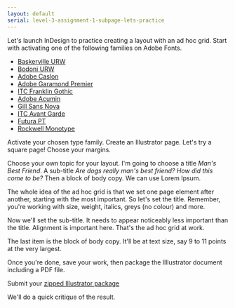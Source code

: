 ```yaml
---
layout: default
serial: level-3-assignment-1-subpage-lets-practice
---
```

Let's launch InDesign to practice creating a layout with an ad hoc grid. Start with activating one of the following families on Adobe Fonts.

<ul class="hasBullets">
	<li><a href="https://fonts.adobe.com/fonts/baskerville-urw" title="Baskerville" target="_blank">Baskerville URW</a></li>
	<li><a href="https://fonts.adobe.com/fonts/bodoni-urw" title="Bodoni" target="_blank">Bodoni URW</a></li>
	<li><a href="https://fonts.adobe.com/fonts/adobe-caslon" title="Caslon" target="_blank">Adobe Caslon</a></li>
	<li><a href="https://fonts.adobe.com/fonts/garamond-premier" title="Adobe Garamond Premier" target="_blank">Adobe Garamond Premier</a></li>
	<li><a href="https://fonts.adobe.com/fonts/itc-franklin-gothic" title="ITC Franklin Gothic" target="_blank">ITC Franklin Gothic</a></li>
	<li><a href="https://fonts.adobe.com/fonts/acumin" title="Acumin" target="_blank">Adobe Acumin</a></li>
	<li><a href="https://fonts.adobe.com/fonts/gill-sans-nova" title="Gill Sans Nova" target="_blank">Gill Sans Nova</a></li>
	<li><a href="https://fonts.adobe.com/fonts/itc-avant-garde-gothic" title="ITC Avant Garde" target="_blank">ITC Avant Garde</a></li>
	<li><a href="https://fonts.adobe.com/fonts/futura-pt" title="Futur" target="_blank">Futura PT</a></li>
	<li><a href="https://fonts.adobe.com/fonts/rockwell" title="Rockwell">Rockwell Monotype</a></li>
</ul>

Activate your chosen type family. Create an Illustrator page. Let's try a square page! Choose your margins.

Choose your own topic for your layout. I'm going to choose a title *Man's Best Friend*. A sub-title *Are dogs really man's best friend? How did this come to be?* Then a block of body copy. We can use Lorem Ipsum.

The whole idea of the ad hoc grid is that we set one page element after another, starting with the most important. So let's set the title. Remember, you're working with size, weight, italics, greys (no colour) and more.

Now we'll set the sub-title. It needs to appear noticeably less important than the title. Alignment is important here. That's the ad hoc grid at work.

The last item is the block of body copy. It'll be at text size, say 9 to 11 points at the very largest.

Once you're done, save your work, then package the Illlustrator document including a PDF file.

Submit your <span class="brightspace">
<a href="https://brightspace.algonquincollege.com/d2l/lms/dropbox/user/folder_submit_files.d2l?db=351623&grpid=0&isprv=0&bp=0&ou=372600" title="Submit your PDF on BrightSpace" target="_blank">zipped Illustrator package</a></span>

We'll do a quick critique of the result.

